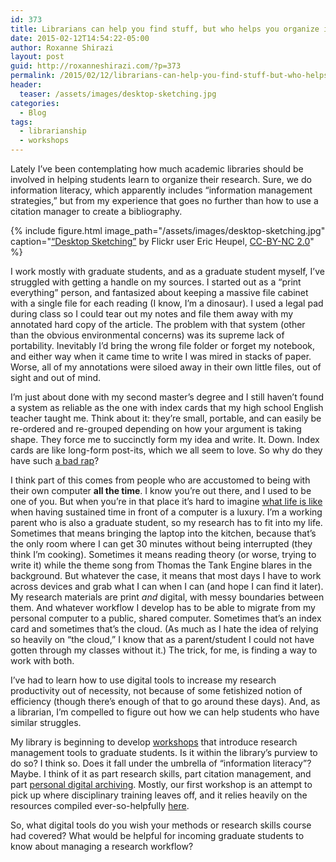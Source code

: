 ```yaml
---
id: 373
title: Librarians can help you find stuff, but who helps you organize it?
date: 2015-02-12T14:54:22-05:00
author: Roxanne Shirazi
layout: post
guid: http://roxanneshirazi.com/?p=373
permalink: /2015/02/12/librarians-can-help-you-find-stuff-but-who-helps-you-organize-it/
header:
  teaser: /assets/images/desktop-sketching.jpg
categories:
  - Blog
tags:
  - librarianship
  - workshops
---
```


Lately I&#8217;ve been contemplating how much academic libraries should be involved in helping students learn to organize their research. Sure, we do information literacy, which apparently includes &#8220;information management strategies,&#8221; but from my experience that goes no further than how to use a citation manager to create a bibliography.

{% include figure.html image_path="/assets/images/desktop-sketching.jpg" caption="[&#8220;Desktop Sketching&#8221;](https://flic.kr/p/bbqqTR) by Flickr user Eric Heupel, [CC-BY-NC 2.0](https://creativecommons.org/licenses/by-nc/2.0/)" %}

I work mostly with graduate students, and as a graduate student myself, I&#8217;ve struggled with getting a handle on my sources. I started out as a &#8220;print everything&#8221; person, and fantasized about keeping a massive file cabinet with a single file for each reading (I know, I&#8217;m a dinosaur). I used a legal pad during class so I could tear out my notes and file them away with my annotated hard copy of the article. The problem with that system (other than the obvious environmental concerns) was its supreme lack of portability. Inevitably I&#8217;d bring the wrong file folder or forget my notebook, and either way when it came time to write I was mired in stacks of paper. Worse, all of my annotations were siloed away in their own little files, out of sight and out of mind.

I&#8217;m just about done with my second master&#8217;s degree and I still haven&#8217;t found a system as reliable as the one with index cards that my high school English teacher taught me. Think about it: they&#8217;re small, portable, and can easily be re-ordered and re-grouped depending on how your argument is taking shape. They force me to succinctly form my idea and write. It. Down. Index cards are like long-form post-its, which we all seem to love. So why do they have such <a title="Old Fashioned Index Cards" href="http://earlyamericanists.com/2013/06/11/old-fashioned-index-cards/" target="_blank">a bad rap</a>?

I think part of this comes from people who are accustomed to being with their own computer **all the time**. I know you&#8217;re out there, and I used to be one of you. But when you&#8217;re in that place it&#8217;s hard to imagine <a title="Commuter Students Using Technology" href="http://www.educause.edu/ero/article/commuter-students-using-technology" target="_blank">what life is like</a> when having sustained time in front of a computer is a luxury. I&#8217;m a working parent who is also a graduate student, so my research has to fit into my life. Sometimes that means bringing the laptop into the kitchen, because that&#8217;s the only room where I can get 30 minutes without being interrupted (they think I&#8217;m cooking). Sometimes it means reading theory (or worse, trying to write it) while the theme song from Thomas the Tank Engine blares in the background. But whatever the case, it means that most days I have to work across devices and grab what I can when I can (and hope I can find it later). My research materials are print _and_ digital, with messy boundaries between them. And whatever workflow I develop has to be able to migrate from my personal computer to a public, shared computer. Sometimes that&#8217;s an index card and sometimes that&#8217;s the cloud. (As much as I hate the idea of relying so heavily on &#8220;the cloud,&#8221; I know that as a parent/student I could not have gotten through my classes without it.) The trick, for me, is finding a way to work with both.

I&#8217;ve had to learn how to use digital tools to increase my research productivity out of necessity, not because of some fetishized notion of efficiency (though there&#8217;s enough of that to go around these days). And, as a librarian, I&#8217;m compelled to figure out how we can help students who have similar struggles.

My library is beginning to develop <a href="http://gclibrary.commons.gc.cuny.edu/event/digital-tools-managing-research/" target="_blank">workshops</a> that introduce research management tools to graduate students. Is it within the library&#8217;s purview to do so? I think so. Does it fall under the umbrella of &#8220;information literacy&#8221;? Maybe. I think of it as part research skills, part citation management, and part <a href="http://digitalpreservation.gov/personalarchiving/" target="_blank">personal digital archiving</a>. Mostly, our first workshop is an attempt to pick up where disciplinary training leaves off, and it relies heavily on the resources compiled ever-so-helpfully <a title="Embarrassments of Riches: Managing Research Assets" href="http://miriamposner.com/blog/embarrassments-of-riches-managing-research-assets/" target="_blank">here</a>.

So, what digital tools do you wish your methods or research skills course had covered? What would be helpful for incoming graduate students to know about managing a research workflow?